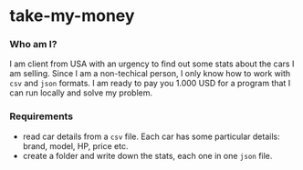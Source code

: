 # take-my-money

### Who am I?
I am client from USA with an urgency to find out some stats about the cars I am selling. Since I am a non-techical person, I only know how to work with `csv` and `json` formats. I am ready to pay you 1.000 USD for a program that I can run locally and solve my problem.

### Requirements
- read car details from a `csv` file. Each car has some particular details: brand, model, HP, price etc.
- create a folder and write down the stats, each one in one `json` file.
